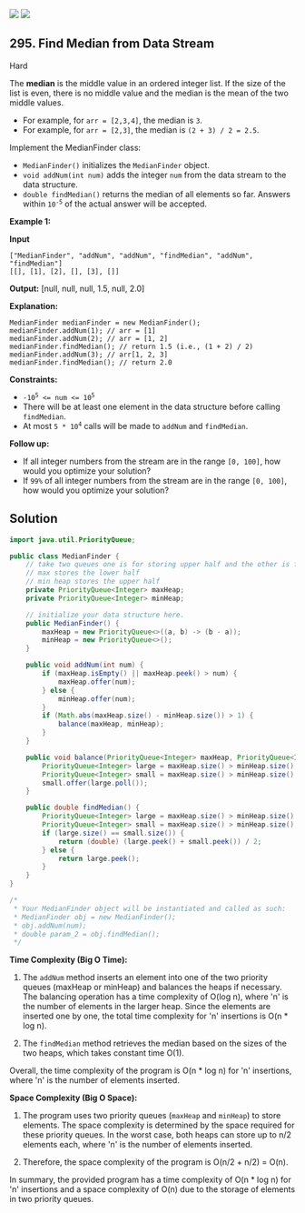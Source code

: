 [![](https://img.shields.io/github/stars/javadev/LeetCode-in-All?label=Stars&style=flat-square)](https://github.com/javadev/LeetCode-in-All)
[![](https://img.shields.io/github/forks/javadev/LeetCode-in-All?label=Fork%20me%20on%20GitHub%20&style=flat-square)](https://github.com/javadev/LeetCode-in-All/fork)

## 295\. Find Median from Data Stream

Hard

The **median** is the middle value in an ordered integer list. If the size of the list is even, there is no middle value and the median is the mean of the two middle values.

*   For example, for `arr = [2,3,4]`, the median is `3`.
*   For example, for `arr = [2,3]`, the median is `(2 + 3) / 2 = 2.5`.

Implement the MedianFinder class:

*   `MedianFinder()` initializes the `MedianFinder` object.
*   `void addNum(int num)` adds the integer `num` from the data stream to the data structure.
*   `double findMedian()` returns the median of all elements so far. Answers within <code>10<sup>-5</sup></code> of the actual answer will be accepted.

**Example 1:**

**Input**

    ["MedianFinder", "addNum", "addNum", "findMedian", "addNum", "findMedian"]
    [[], [1], [2], [], [3], []]

**Output:** [null, null, null, 1.5, null, 2.0]

**Explanation:**

    MedianFinder medianFinder = new MedianFinder();
    medianFinder.addNum(1); // arr = [1]
    medianFinder.addNum(2); // arr = [1, 2]
    medianFinder.findMedian(); // return 1.5 (i.e., (1 + 2) / 2)
    medianFinder.addNum(3); // arr[1, 2, 3]
    medianFinder.findMedian(); // return 2.0 

**Constraints:**

*   <code>-10<sup>5</sup> <= num <= 10<sup>5</sup></code>
*   There will be at least one element in the data structure before calling `findMedian`.
*   At most <code>5 * 10<sup>4</sup></code> calls will be made to `addNum` and `findMedian`.

**Follow up:**

*   If all integer numbers from the stream are in the range `[0, 100]`, how would you optimize your solution?
*   If `99%` of all integer numbers from the stream are in the range `[0, 100]`, how would you optimize your solution?

## Solution

```java
import java.util.PriorityQueue;

public class MedianFinder {
    // take two queues one is for storing upper half and the other is for lowerhalf
    // max stores the lower half
    // min heap stores the upper half
    private PriorityQueue<Integer> maxHeap;
    private PriorityQueue<Integer> minHeap;

    // initialize your data structure here.
    public MedianFinder() {
        maxHeap = new PriorityQueue<>((a, b) -> (b - a));
        minHeap = new PriorityQueue<>();
    }

    public void addNum(int num) {
        if (maxHeap.isEmpty() || maxHeap.peek() > num) {
            maxHeap.offer(num);
        } else {
            minHeap.offer(num);
        }
        if (Math.abs(maxHeap.size() - minHeap.size()) > 1) {
            balance(maxHeap, minHeap);
        }
    }

    public void balance(PriorityQueue<Integer> maxHeap, PriorityQueue<Integer> minHeap) {
        PriorityQueue<Integer> large = maxHeap.size() > minHeap.size() ? maxHeap : minHeap;
        PriorityQueue<Integer> small = maxHeap.size() > minHeap.size() ? minHeap : maxHeap;
        small.offer(large.poll());
    }

    public double findMedian() {
        PriorityQueue<Integer> large = maxHeap.size() > minHeap.size() ? maxHeap : minHeap;
        PriorityQueue<Integer> small = maxHeap.size() > minHeap.size() ? minHeap : maxHeap;
        if (large.size() == small.size()) {
            return (double) (large.peek() + small.peek()) / 2;
        } else {
            return large.peek();
        }
    }
}

/*
 * Your MedianFinder object will be instantiated and called as such:
 * MedianFinder obj = new MedianFinder();
 * obj.addNum(num);
 * double param_2 = obj.findMedian();
 */
```

**Time Complexity (Big O Time):**

1. The `addNum` method inserts an element into one of the two priority queues (maxHeap or minHeap) and balances the heaps if necessary. The balancing operation has a time complexity of O(log n), where 'n' is the number of elements in the larger heap. Since the elements are inserted one by one, the total time complexity for 'n' insertions is O(n * log n).

2. The `findMedian` method retrieves the median based on the sizes of the two heaps, which takes constant time O(1).

Overall, the time complexity of the program is O(n * log n) for 'n' insertions, where 'n' is the number of elements inserted.

**Space Complexity (Big O Space):**

1. The program uses two priority queues (`maxHeap` and `minHeap`) to store elements. The space complexity is determined by the space required for these priority queues. In the worst case, both heaps can store up to n/2 elements each, where 'n' is the number of elements inserted.

2. Therefore, the space complexity of the program is O(n/2 + n/2) = O(n).

In summary, the provided program has a time complexity of O(n * log n) for 'n' insertions and a space complexity of O(n) due to the storage of elements in two priority queues.
